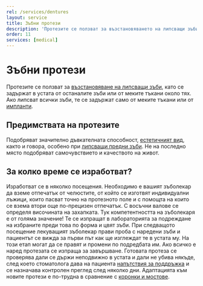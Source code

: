 ```yaml
---
rel: /services/dentures
layout: service
title: Зъбни протези
description: 'Протезите се ползват за възстановяването на липсващи зъби, като се задържат в устата от останалите зъби или от меките тъкани около тях. Ако липсват всички зъби, те се задържат само от меките тъкани или от импланти. Предимствата на протезите са, че подобряват значително дъвкателната способност, естетичния вид, както и гласовото възпроизвеждане, особено при липсващи предни зъби. За да бъдат едни протези като естествени зъби голяма роля има роботата на зъботехника и това до колко добър зъболекар сте попаднали.'
order: 11
services: [medical]
---
```

# Зъбни протези

Протезите се ползват за [възстановяване на липсващи зъби](../../стоматология/възстановяване-на-липсващ-зъб.html "Възстановяване на липсващи зъби"), като се задържат в устата от останалите зъби или от меките тъкани около тях. Ако липсват всички зъби, те се задържат само от меките тъкани или от [импланти](../../зъболекар/услуги/зъбни-импланти.html "Поставяне на зъбни импланти").

## Предимствата на протезите
Подобряват значително дъвкателната способност, [естетичният вид](../../зъболекар/естетична-стоматология.html "Пълна промяна на усмивката"), както и говора, особено при [липсващи предни зъби](../../стоматология/адхезивен-мост.html "Корекция на липсващ преден зъб с адхезивен мост"). Не на последно място подобряват самочувствието и качеството на живот.

## За колко време се изработват?

Изработват се в няколко посещения. Необходимо е вашият зъболекар да вземе отпечатък от челюстите, от който се изготвят индивидуални лъжици, които пасват точно на протезното поле и с помощта на които се взема втори още по-прецизен отпечатък. С восъчни валове се определя височината на захапката. Тук компетентността на зъболекаря е от голяма значение! Те се изпращат в лабораторията за подреждане на избраните преди това по форма и цвят зъби. При следващото посещение лекуващият зъболекар прави проба с наредени зъби и пациентът се вижда за първи път как ще изглеждат те в устата му. На този етап могат да се правят и промени по подредбата им. Ако всичко е наред протезата се изпраща за завършване. Готовата протеза се проверява дали се държи неподвижно в устата и дали не убива някъде, след което стоматолога дава на пациента  [напътствия за поддръжка](../../стоматология/почистване-на-зъбен-камък.html "Почистване на зъбен камък") и се назначава контролен преглед след няколко дни. Адаптацията към новите протези е по-трудна в сравнение с [коронки и мостове](../../зъболекар/услуги/коронки-и-мостове.html "Коронки и мостове").
